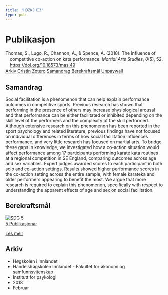```yaml
---
title: "HDZKJHI3"
type: pub
---
```

<h1>Publikasjon</h1>
<article id="csl-bib-container-HDZKJHI3" class="csl-bib-container">
  <div class="csl-bib-body" style="line-height: 1.35; padding-left: 1em; text-indent:-1em;">
  <div class="csl-entry">Thomas, S., Lugo, R., Channon, A., &amp; Spence, A. (2018). The influence of competitive co-action on kata performance. <i>Martial Arts Studies</i>, <i>0</i>(5), 52. <a href="https://doi.org/10.18573/mas.49">https://doi.org/10.18573/mas.49</a></div>
</div>
  <div class="csl-bib-buttons">
    <a href="#taxonomy-article-HDZKJHI3" class="csl-bib-button">Arkiv</a>
    <a href="https://app.cristin.no/results/show.jsf?id=1564425" alt="Cristin URL" class="csl-bib-button">Cristin</a>
    <a href="http://zotero.org/groups/5402882/items/HDZKJHI3" alt="Zotero URL" class="csl-bib-button">Zotero</a>
    <a href="#abstract-article-HDZKJHI3" class="csl-bib-button">Samandrag</a>
    <a href="#sdg-article-HDZKJHI3" class="csl-bib-button">Berekraftsmål</a>
    <a href="http://mas.cardiffuniversitypress.org/articles/10.18573/mas.49/galley/55/download/" class="csl-bib-button">Unpaywall</a>
  </div>
  <div id="csl-bib-meta-container-HDZKJHI3"></div>
</article>
<div id="csl-bib-meta-HDZKJHI3" class="csl-bib-meta">
  <article id="abstract-article-HDZKJHI3" class="abstract-article">
    <h1>Samandrag</h1>
    Social facilitation is a phenomenon that can help explain performance outcomes in competitive sports. Previous research has shown that performing in the presence of others may increase physiological arousal and that performance can be either facilitated or inhibited depending on the skill level of the performers and the complexity of the skill performed. Although extensive research on this phenomenon has been reported in the sport psychology and related literature, previous findings have not focused on individual differences in terms of how social facilitation influences performance, and very little research has focused on martial arts. To bridge these gaps in knowledge, we investigated how a co-action situation would affect performance among 17 participants performing karate kata routines at a regional competition in SE England, comparing outcomes across age and sex variables. Expert judges awarded scores to each participant in both solo and co-action settings. Results showed higher performance scores in the co-action setting across the entire sample, with female karateka and older performers appearing to benefit the most. We argue that more research is required to explain this phenomenon, specifically with respect to understanding the apparent effects of age and sex on social facilitation.
  </article>
  <article id="sdg-article-HDZKJHI3" class="sdg-article">
    <h1>Berekraftsmål</h1>
    <div class="sdg-container"><div id="sdg5" class="sdg"> <img src="{{< params subfolder >}}images/sdg/sdg05_no.png" class="image" alt="SDG 5"> <div class="sdg-overlay"> <a href="{{< params subfolder >}}no/archive/?sdg=5#archive" class="sdg-publication-count"><span>5</span> Publikasjonar</a> <p><a href="NA" class="sdg-read-more">Les meir</a></p> </div> </div></div>
  </article>
  <article id="taxonomy-article-HDZKJHI3" class="taxonomy-article">
    <h1>Arkiv</h1>
    <ul>
      <li>Høgskolen i Innlandet</li>
      <li>Handelshøgskolen Innlandet - Fakultet for økonomi og samfunnsvitenskap</li>
      <li>Institutt for psykologi</li>
      <li>2018</li>
      <li>Februar</li>
    </ul>
  </article>
</div>
